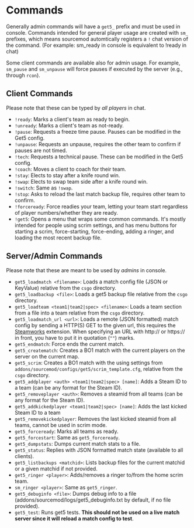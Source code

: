 # Commands
Generally admin commands will have a `get5_` prefix and must be used in console. Commands intended for general player usage are created with `sm_` prefixes, which means sourcemod automtically registers a `!` chat version of the command. (For example: sm_ready in console is equivalent to !ready in chat)

Some client commands are available also for admin usage. For example, `sm_pause` and `sm_unpause` will force pauses if executed by the server (e.g., through `rcon`).

## Client Commands 
Please note that these can be typed by *all players* in chat.
- `!ready`: Marks a client's team as ready to begin.
- `!unready`: Marks a client's team as not-ready.
- `!pause`: Requests a freeze time pause. Pauses can be modified in the Get5 config.
- `!unpause`: Requests an unpause, requires the other team to confirm if pauses are not timed.
- `!tech`: Requests a technical pause. These can be modified in the Get5 config.
- `!coach`: Moves a client to coach for their team.
- `!stay`: Elects to stay after a knife round win.
- `!swap`: Elects to swap team side after a knife round win.
- `!switch`: Same as `!swap`.
- `!stop`: Asks to reload the last match backup file, requires other team to confirm.
- `!forceready`: Force readies your team, letting your team start regardless of player numbers/whether they are ready.
- `!get5`: Opens a menu that wraps some common commands. It's mostly intended for people using scrim settings, and has menu buttons for starting a scrim, force-starting, force-ending, adding a ringer, and loading the most recent backup file.

## Server/Admin Commands 
Please note that these are meant to be used by *admins* in console.
- `get5_loadmatch <filename>`: Loads a match config file (JSON or KeyValue) relative from the `csgo` directory.
- `get5_loadbackup <file>`: Loads a get5 backup file relative from the `csgo` directory.
- `get5_loadteam <team1|team2|spec> <filename>`: Loads a team section from a file into a team relative from the `csgo` directory.
- `get5_loadmatch_url <url>`: Loads a remote (JSON formatted) match config by sending a HTTP(S) GET to the given url, this requires the [Steamworks](https://forums.alliedmods.net/showthread.php?t=229556) extension. When specifying an URL with http:// or https:// in front, you have to put it in quotation (`""`) marks.
- `get5_endmatch`: Force ends the current match.
- `get5_creatematch`: Creates a BO1 match with the current players on the server on the current map.
- `get5_scrim`: Creates a BO1 match with the using settings from `addons/sourcemod/configs/get5/scrim_template.cfg`, relative from the `csgo` directory.
- `get5_addplayer <auth> <team1|team2|spec> [name]`: Adds a Steam ID to a team (can be any format for the Steam ID).
- `get5_removeplayer <auth>`: Removes a steamid from all teams (can be any format for the Steam ID).
- `get5_addkickedplayer <team1|team2|spec> [name]`: Adds the last kicked Steam ID to a team
- `get5_removekickedplayer`: Removes the last kicked steamid from all teams, cannot be used in scrim mode.
- `get5_forceready`: Marks all teams as ready.
- `get5_forcestart`: Same as `get5_forceready`.
- `get5_dumpstats`: Dumps current match stats to a file.
- `get5_status`: Replies with JSON formatted match state (available to all clients).
- `get5_listbackups <matchid>`: Lists backup files for the current matchid or a given matchid if not provided.
- `get5_ringer <player>`: Adds/removes a ringer to/from the home scrim team.
- `sm_ringer <player>`: Same as `get5_ringer`.
- `get5_debuginfo <file>`: Dumps debug info to a file (addons/sourcemod/logs/get5_debuginfo.txt by default, if no file provided).
- `get5_test`: Runs get5 tests. **This should not be used on a live match server since it will reload a match config to test**.
